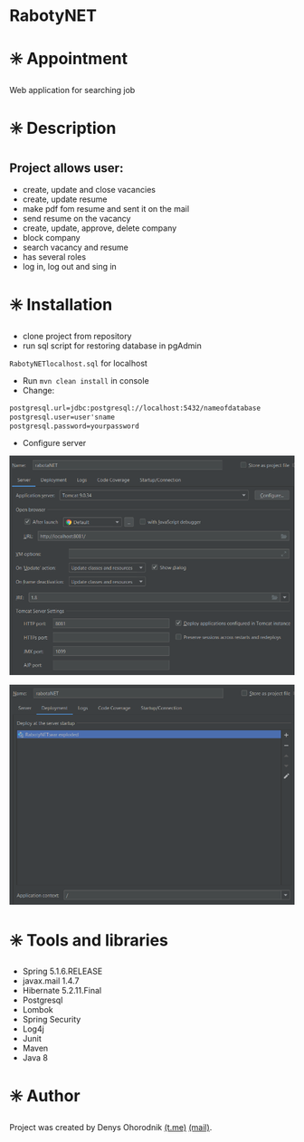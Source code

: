 # RabotyNET
# :eight_spoked_asterisk: Appointment 
Web application for searching job

# :eight_spoked_asterisk: Description
## Project allows user: 
* create, update and close vacancies
* create, update resume
* make pdf fom resume and sent it on the mail
* send resume on the vacancy
* create, update, approve, delete company
* block company
* search vacancy and resume
* has several roles
* log in, log out and sing in

# :eight_spoked_asterisk: Installation
* clone project from repository
* run sql script for restoring database in pgAdmin

`RabotyNETlocalhost.sql` for localhost
* Run `mvn clean install` in console
* Change:
```
postgresql.url=jdbc:postgresql://localhost:5432/nameofdatabase       
postgresql.user=user'sname
postgresql.password=yourpassword
```
* Configure server

![Configuration for server](https://github.com/evil-granny/RabotyNET/blob/development/screenshots/server.png) 

![Configuration for deployment](https://github.com/evil-granny/RabotyNET/blob/development/screenshots/deployment.png) 
# :eight_spoked_asterisk: Tools and libraries
* Spring 5.1.6.RELEASE
* javax.mail 1.4.7
* Hibernate 5.2.11.Final
* Postgresql 
* Lombok
* Spring Security
* Log4j
* Junit
* Maven
* Java 8

# :eight_spoked_asterisk: Author

Project was created by Denys Ohorodnik [(t.me)](https://t.me/denys_ohorodnik) [(mail)](https://den.ohorodnik@gmail.com).

